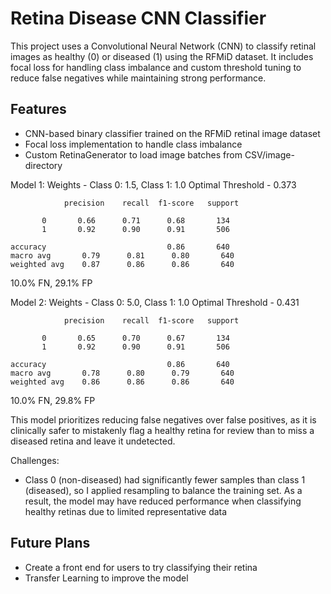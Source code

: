 # Retina Disease CNN Classifier

This project uses a Convolutional Neural Network (CNN) to classify retinal images as healthy (0) or diseased (1) using the RFMiD dataset. It includes focal loss for handling class imbalance and custom threshold tuning to reduce false negatives while maintaining strong performance.

## Features
- CNN-based binary classifier trained on the RFMiD retinal image dataset
- Focal loss implementation to handle class imbalance
- Custom RetinaGenerator to load image batches from CSV/image-directory


Model 1: 
Weights - Class 0: 1.5, Class 1: 1.0
Optimal Threshold - 0.373

                precision    recall  f1-score   support

           0       0.66      0.71      0.68       134
           1       0.92      0.90      0.91       506

    accuracy                           0.86       640 
    macro avg       0.79      0.81      0.80       640
    weighted avg    0.87      0.86      0.86       640

10.0% FN, 29.1% FP


Model 2:
Weights - Class 0: 5.0, Class 1: 1.0
Optimal Threshold - 0.431

                precision    recall  f1-score   support

           0       0.65      0.70      0.67       134
           1       0.92      0.90      0.91       506

    accuracy                           0.86       640
    macro avg       0.78      0.80      0.79       640
    weighted avg    0.86      0.86      0.86       640

 10.0% FN, 29.8% FP

This model prioritizes reducing false negatives over false positives, as it is clinically safer to mistakenly flag a healthy retina for review than to miss a diseased retina and leave it undetected.

Challenges:
- Class 0 (non-diseased) had significantly fewer samples than class 1 (diseased), so I applied resampling to balance the training set. As a result, the model may have reduced performance when classifying healthy retinas due to limited representative data

## Future Plans
- Create a front end for users to try classifying their retina
- Transfer Learning to improve the model